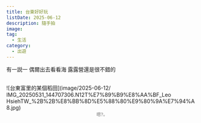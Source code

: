 ```yaml
---
title: 台東好好玩
listDate: 2025-06-12
description: 隨手拍
image: 
tag:
  - 生活
category:
  - 出遊
---
```


有一説一 偶爾出去看看海 露露營還是很不錯的

##

![台東富里的某個稻田](image/2025-06-12/
IMG_20250531_144707306.N12T%E7%89%B9%E8%AA%BF_Leo
HsiehTW_%2B%2B%E8%BB%8D%E5%88%80%E9%80%9A%E7%94%A
8.jpg)
<small style="display: block; text-align: center; color: #777;">嗯?。</small>
